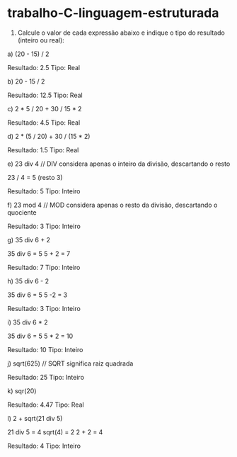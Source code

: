 # trabalho-C-linguagem-estruturada

1. Calcule o valor de cada expressão abaixo e indique o tipo do resultado (inteiro ou real):

a) (20 - 15) / 2

Resultado: 2.5
Tipo: Real

b) 20 - 15 / 2

Resultado: 12.5
Tipo: Real

c) 2 * 5 / 20 + 30 / 15 * 2

Resultado: 4.5
Tipo: Real

d) 2 * (5 / 20) + 30 / (15 * 2)

Resultado: 1.5
Tipo: Real

e) 23 div 4
// DIV considera apenas o inteiro da divisão, descartando o resto

23 / 4 = 5 (resto 3)

Resultado: 5
Tipo: Inteiro

f) 23 mod 4
// MOD considera apenas o resto da divisão, descartando o quociente

Resultado: 3
Tipo: Inteiro

g) 35 div 6 + 2

35 div 6 = 5
5 + 2 = 7

Resultado: 7
Tipo: Inteiro

h) 35 div 6 - 2

35 div 6 = 5
5 -2 = 3

Resultado: 3
Tipo: Inteiro

i) 35 div 6 * 2

35 div 6 = 5
5 * 2 = 10

Resultado: 10
Tipo: Inteiro

j) sqrt(625)
// SQRT significa raiz quadrada

Resultado: 25
Tipo: Inteiro

k) sqr(20)

Resultado: 4.47
Tipo: Real

l) 2 + sqrt(21 div 5)

21 div 5 = 4
sqrt(4) = 2
2 + 2 = 4

Resultado: 4
Tipo: Inteiro
